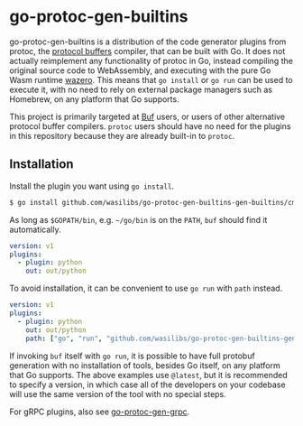 # go-protoc-gen-builtins

go-protoc-gen-builtins is a distribution of the code generator plugins from protoc, the 
[protocol buffers][1] compiler, that can be built with Go. It does not actually reimplement any
functionality of protoc in Go, instead compiling the original source code to WebAssembly, and 
executing with the pure Go Wasm runtime [wazero][2]. This means that `go install` or `go run`
can be used to execute it, with no need to rely on external package managers such as Homebrew,
on any platform that Go supports.

This project is primarily targeted at [Buf][3] users, or users of other alternative protocol buffer
compilers. `protoc` users should have no need for the plugins in this repository because they are
already built-in to `protoc`.

## Installation

Install the plugin you want using `go install`.

```bash
$ go install github.com/wasilibs/go-protoc-gen-builtins-gen-builtins/cmd/protoc-gen-python@latest
```

As long as `$GOPATH/bin`, e.g. `~/go/bin` is on the `PATH`, `buf` should find it automatically.

```yaml
version: v1
plugins:
  - plugin: python
    out: out/python
```

To avoid installation, it can be convenient to use `go run` with `path` instead.

```yaml
version: v1
plugins:
  - plugin: python
    out: out/python
    path: ["go", "run", "github.com/wasilibs/go-protoc-gen-builtins-gen-builtins/cmd/protoc-gen-python@latest"]
```

If invoking `buf` itself with `go run`, it is possible to have full protobuf generation with no
installation of tools, besides Go itself, on any platform that Go supports. The above examples use
`@latest`, but it is recommended to specify a version, in which case all of the developers on your
codebase will use the same version of the tool with no special steps.

For gRPC plugins, also see [go-protoc-gen-grpc][4].

[1]: https://protobuf.dev/
[2]: https://wazero.io/
[3]: https://buf.build/
[4]: https://github.com/wasilibs/go-protoc-gen-builtins-gen-grpc

